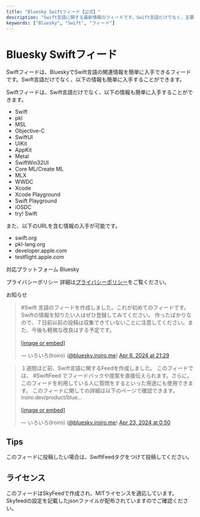 ```yaml
---
title: "Bluesky Swiftフィード【公式】"
description: "Swift言語に関する最新情報のフィードです。Swift言語だけでなく、主要なSwiftフレームワーク、Pkl、サーバーサイドSwift、MLなどに関する情報もあります。"
keywords: ["Bluesky", "Swift", "フィード"]
---
```


# Bluesky Swiftフィード

Swiftフィードは、BlueskyでSwift言語の関連情報を簡単に入手できるフィードです。Swift言語だけでなく、以下の情報も簡単に入手することができます。

Swiftフィードは、Swift言語だけでなく、以下の情報も簡単に入手することができます。
- Swift
- pkl
- MSL
- Objective-C
- SwiftUI
- UIKit
- AppKit
- Metal
- SwiftWin32UI
- Core ML/Create ML
- MLX
- WWDC
- Xcode
- Xcode Playground
- Swift Playground
- iOSDC
- try! Swift

また、以下のURLを含む情報の入手が可能です。
- swift.org
- pkl-lang.org
- developer.apple.com
- testflight.apple.com

対応プラットフォーム
Bluesky

プライバシーポリシー
詳細は[プライバシーポリシー](/privacy)をご覧ください。

お知らせ
<blockquote class="bluesky-embed"
                        data-bluesky-uri="at://did:plc:hp4di5zhc3q3uksjasitxfe4/app.bsky.feed.post/3kphmwuddsy2d"
                        data-bluesky-cid="bafyreigqpianc6qts3s2wpnrvprhyoh7wokems3vm3wafgf75jwwvg5apa">
                        <p lang="en">#Swift 言語のフィードを作成しました。これが初めてのフィードです。Swiftの情報を知りたい人はぜひ登録してみてください。
                            作ったばかりなので、７日前以前の投稿は収集できていないことに注意してください。また、今後も軽微な改良はする予定です。<br><br><a
                                href="https://bsky.app/profile/did:plc:hp4di5zhc3q3uksjasitxfe4/post/3kphmwuddsy2d?ref_src=embed">[image
                                or embed]</a></p>&mdash; いろいろ(Iroiro) (<a
                            href="https://bsky.app/profile/did:plc:hp4di5zhc3q3uksjasitxfe4?ref_src=embed">@bluesky.iroiro.me</a>)
                        <a
                            href="https://bsky.app/profile/did:plc:hp4di5zhc3q3uksjasitxfe4/post/3kphmwuddsy2d?ref_src=embed">Apr
                            6, 2024 at 21:29</a>
                    </blockquote>
                    <blockquote class="bluesky-embed"
                    data-bluesky-uri="at://did:plc:hp4di5zhc3q3uksjasitxfe4/app.bsky.feed.post/3kqq7mpdsli2k"
                    data-bluesky-cid="bafyreifq4hfwm66oflnrpog32qw3tdjv6d2ahfjieqcchkcefixjjjtpde">
                    <p lang="ja">１週間ほど前、Swift言語に関するFeedを作成しました。
                        このフィードでは、 #SwiftFeed でフィードバックや提案を直接伝えられます。さらに。このフィードを利用している人に質問をするといった用途にも使用できます。
                        このフィードに関しての詳細は以下のページで確認できます。
                        iroiro.dev/product/blue...<br><br><a
                            href="https://bsky.app/profile/did:plc:hp4di5zhc3q3uksjasitxfe4/post/3kqq7mpdsli2k?ref_src=embed">[image
                            or embed]</a></p>&mdash; いろいろ(Iroiro) (<a
                        href="https://bsky.app/profile/did:plc:hp4di5zhc3q3uksjasitxfe4?ref_src=embed">@bluesky.iroiro.me</a>)
                    <a
                        href="https://bsky.app/profile/did:plc:hp4di5zhc3q3uksjasitxfe4/post/3kqq7mpdsli2k?ref_src=embed">Apr
                        23, 2024 at 0:50</a>
                </blockquote>

## Tips
このフィードに投稿したい場合は、SwiftFeedタグをつけて投稿してください。

## ライセンス
このフィードはSkyFeedで作成され、MITライセンスを適応しています。Skyfeedの設定を記載したjsonファイルが配布されていますのでご確認ください。